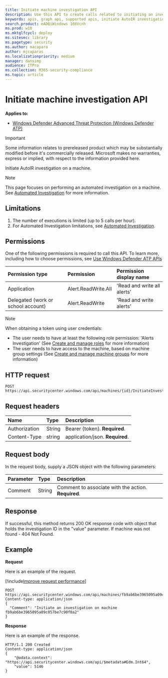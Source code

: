 ```yaml
---
title: Initiate machine investigation API
description: Use this API to create calls related to initiating an investigation on a machine.
keywords: apis, graph api, supported apis, initiate AutoIR investigation
search.product: eADQiWindows 10XVcnh
ms.prod: w10
ms.mktglfcycl: deploy
ms.sitesec: library
ms.pagetype: security
ms.author: macapara
author: mjcaparas
ms.localizationpriority: medium
manager: dansimp
audience: ITPro
ms.collection: M365-security-compliance 
ms.topic: article
---
```


# Initiate machine investigation API
**Applies to:**
- [Windows Defender Advanced Threat Protection (Windows Defender ATP)](https://go.microsoft.com/fwlink/p/?linkid=2069559)

> [!IMPORTANT]
> Some information relates to prereleased product which may be substantially modified before it's commercially released. Microsoft makes no warranties, express or implied, with respect to the information provided here.

Initiate AutoIR investigation on a machine.

>[!Note]
> This page focuses on performing an automated investigation on a machine. See [Automated Investigation](automated-investigations-windows-defender-advanced-threat-protection.md) for more information.

## Limitations
1. The number of executions is limited (up to 5 calls per hour).
2. For Automated Investigation limitations, see [Automated Investigation](automated-investigations-windows-defender-advanced-threat-protection.md).

## Permissions
One of the following permissions is required to call this API. To learn more, including how to choose permissions, see [Use Windows Defender ATP APIs](apis-intro.md)

Permission type |	Permission	|	Permission display name
:---|:---|:---
Application |	Alert.ReadWrite.All	 |	'Read and write all alerts'
Delegated (work or school account) |	Alert.ReadWrite |	'Read and write alerts'

>[!Note]
> When obtaining a token using user credentials:
>- The user needs to have at least the following role permission: 'Alerts Investigation' (See [Create and manage roles](user-roles-windows-defender-advanced-threat-protection.md) for more information)
>- The user needs to have access to the machine, based on machine group settings (See [Create and manage machine groups](machine-groups-windows-defender-advanced-threat-protection.md) for more information)

## HTTP request
```
POST https://api.securitycenter.windows.com/api/machines/{id}/InitiateInvestigation
```

## Request headers

Name | Type | Description
:---|:---|:---
Authorization | String | Bearer {token}. **Required**.
Content-Type | string | application/json. **Required**.

## Request body
In the request body, supply a JSON object with the following parameters:

Parameter |	Type	| Description
:---|:---|:---
Comment |	String |	Comment to associate with the action. **Required**.

## Response
If successful, this method returns 200 OK response code with object that holds the investigation ID in the "value" parameter. If machine was not found - 404 Not Found.

## Example

**Request**

Here is an example of the request.

[!include[Improve request performance](improverequestperformance-new.md)]

```
POST https://api.securitycenter.windows.com/api/machines/fb9ab6be3965095a09c057be7c90f0a2/InitiateInvestigation
Content-type: application/json
{
  "Comment": "Initiate an investigation on machine fb9ab6be3965095a09c057be7c90f0a2"
}
```

**Response**

Here is an example of the response.

```
HTTP/1.1 200 Created
Content-type: application/json
{
    "@odata.context": "https://api.securitycenter.windows.com/api/$metadata#Edm.Int64",
    "value": 5146
}

```
